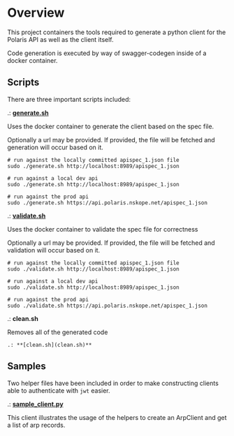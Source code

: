 # Overview

This project containers the tools required to generate a python client for the Polaris API as well as the client itself.

Code generation is executed by way of swagger-codegen inside of a docker container.

## Scripts

There are three important scripts included:

.: **[generate.sh](generate.sh)**

Uses the docker container to generate the client based on the spec file.

Optionally a url may be provided.  If provided, the file will be fetched and generation will occur based on it.

```
# run against the locally committed apispec_1.json file
sudo ./generate.sh http://localhost:8989/apispec_1.json
```

```
# run against a local dev api
sudo ./generate.sh http://localhost:8989/apispec_1.json
```

```
# run against the prod api
sudo ./generate.sh https://api.polaris.nskope.net/apispec_1.json
```

.: **[validate.sh](validate.sh)**

Uses the docker container to validate the spec file for correctness

Optionally a url may be provided.  If provided, the file will be fetched and validation will occur based on it.

```
# run against the locally committed apispec_1.json file
sudo ./validate.sh http://localhost:8989/apispec_1.json
```

```
# run against a local dev api
sudo ./validate.sh http://localhost:8989/apispec_1.json
```

```
# run against the prod api
sudo ./validate.sh https://api.polaris.nskope.net/apispec_1.json
```

.: **clean.sh**

Removes all of the generated code

```
.: **[clean.sh](clean.sh)**
```

## Samples

Two helper files have been included in order to make constructing clients able to authenticate with `jwt` easier.

.: **[sample_client.py](sample_client.py)**

This client illustrates the usage of the helpers to create an ArpClient and get a list of arp records.





